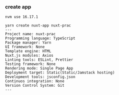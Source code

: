 ### create app
    nvm use 16.17.1

    yarn create nuxt-app nuxt-prac
    ---
    Project name: nuxt-prac
    Programming language: TypeScript
    Package manager: Yarn
    UI framework: None
    Template engine: HTML
    Nuxt.js modules: Axios
    Linting tools: ESLint, Prettier
    Testing framework: None
    Rendering mode: Single Page App
    Deployment target: Static(Static/Jamstack hosting)
    Development tools: jsconfig.json
    Continuos integration: None
    Version Control System: Git
    ---
